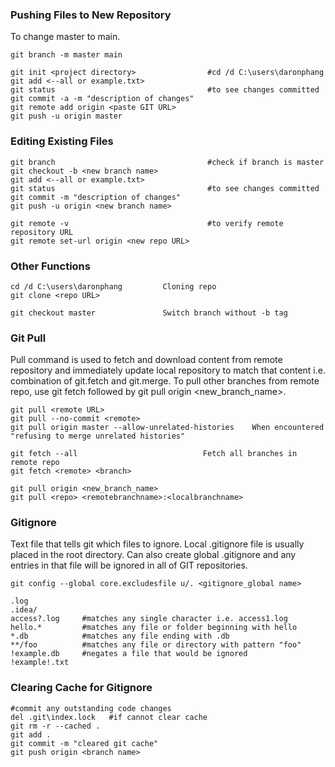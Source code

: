 ### Pushing Files to New Repository
To change master to main.
```
git branch -m master main
```

```
git init <project directory>                #cd /d C:\users\daronphang
git add <--all or example.txt>
git status                                  #to see changes committed
git commit -a -m "description of changes"
git remote add origin <paste GIT URL> 
git push -u origin master
```
### Editing Existing Files

```
git branch                                  #check if branch is master
git checkout -b <new branch name>
git add <--all or example.txt>
git status                                  #to see changes committed
git commit -m "description of changes"
git push -u origin <new branch name>

git remote -v                               #to verify remote repository URL
git remote set-url origin <new repo URL>
```

### Other Functions
```
cd /d C:\users\daronphang         Cloning repo
git clone <repo URL>

git checkout master               Switch branch without -b tag
```

### Git Pull
Pull command is used to fetch and download content from remote repository and immediately update local repository to match that content i.e. combination of git.fetch and git.merge. To pull other branches from remote repo, use git fetch followed by git pull origin <new_branch_name>.

```
git pull <remote URL>
git pull --no-commit <remote>
git pull origin master --allow-unrelated-histories    When encountered "refusing to merge unrelated histories"

git fetch --all                            Fetch all branches in remote repo
git fetch <remote> <branch>

git pull origin <new_branch_name>
git pull <repo> <remotebranchname>:<localbranchname>
```

### Gitignore
Text file that tells git which files to ignore. Local .gitignore
file is usually placed in the root directory.
Can also create global .gitignore and any entries in that file
will be ignored in all of GIT repositories.
```
git config --global core.excludesfile u/. <gitignore_global name>
```
```
.log
.idea/
access?.log     #matches any single character i.e. access1.log
hello.*         #matches any file or folder beginning with hello
*.db            #matches any file ending with .db
**/foo          #matches any file or directory with pattern "foo"
!example.db     #negates a file that would be ignored
!example!.txt
```
### Clearing Cache for Gitignore
```
#commit any outstanding code changes
del .git\index.lock   #if cannot clear cache
git rm -r --cached .
git add . 
git commit -m "cleared git cache"
git push origin <branch name>
```
